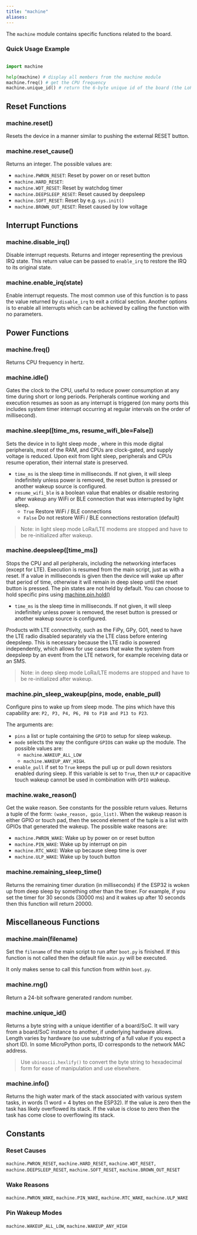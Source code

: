 ```yaml
---
title: "machine"
aliases:
---
```


The `machine` module contains specific functions related to the board.

### Quick Usage Example

```python

import machine

help(machine) # display all members from the machine module
machine.freq() # get the CPU frequency
machine.unique_id() # return the 6-byte unique id of the board (the LoPy's WiFi MAC address)
```

## Reset Functions

### machine.reset()

Resets the device in a manner similar to pushing the external RESET button.

### machine.reset_cause()

Returns an integer. The possible values are:
* `machine.PWRON_RESET`: Reset by power on or reset button
* `machine.HARD_RESET`: 
* `machine.WDT_RESET`: Reset by watchdog timer
* `machine.DEEPSLEEP_RESET`: Reset caused by deepsleep
* `machine.SOFT_RESET`: Reset by e.g. `sys.init()`
* `machine.BROWN_OUT_RESET`: Reset caused by low voltage

## Interrupt Functions

### machine.disable_irq()

Disable interrupt requests. Returns and integer representing the previous IRQ state. This return value can be passed to `enable_irq` to restore the IRQ to its original state.

### machine.enable_irq(state)

Enable interrupt requests. The most common use of this function is to pass the value returned by `disable_irq` to exit a critical section. Another options is to enable all interrupts which can be achieved by calling the function with no parameters.

## Power Functions

### machine.freq()

Returns CPU frequency in hertz.

### machine.idle()

Gates the clock to the CPU, useful to reduce power consumption at any time during short or long periods. Peripherals continue working and execution resumes as soon as any interrupt is triggered (on many ports this includes system timer interrupt occurring at regular intervals on the order of millisecond).

### machine.sleep([time_ms, resume_wifi_ble=False])

Sets the device in to light sleep mode , where in this mode digital peripherals, most of the RAM, and CPUs are clock-gated, and supply voltage is reduced. Upon exit from light sleep, peripherals and CPUs resume operation, their internal state is preserved.

* `time_ms` is the sleep time in milliseconds. If not given, it will sleep indefinitely unless power is removed, the reset button is pressed or another wakeup source is configured.
* `resume_wifi_ble` is a boolean value that enables or disable restoring after wakeup any WiFi or BLE connection that was interrupted by light sleep.
    * `True` Restore WiFi / BLE connections
    * `False` Do not restore WiFi / BLE connections restoration (default)

> Note: in light sleep mode LoRa/LTE modems are stopped and have to be re-initialized after wakeup.

### machine.deepsleep([time_ms])

Stops the CPU and all peripherals, including the networking interfaces (except for LTE). Execution is resumed from the main script, just as with a reset. If a value in milliseconds is given then the device will wake up after that period of time, otherwise it will remain in deep sleep until the reset button is pressed. The pin states are not held by default. You can choose to hold specific pins using [machine.pin.hold()](../machine/pin/#pinholdhold)

* `time_ms` is the sleep time in milliseconds. If not given, it will sleep indefinitely unless power is removed, the reset button is pressed or another wakeup source is configured.

Products with LTE connectivity, such as the FiPy, GPy, G01, need to have the LTE radio disabled separately via the LTE class before entering deepsleep. This is necessary because the LTE radio is powered independently, which allows for use cases that wake the system from deepsleep by an event from the LTE network, for example receiving data or an SMS.

> Note: in deep sleep mode LoRa/LTE modems are stopped and have to be re-initialized after wakeup.

### machine.pin_sleep_wakeup(pins, mode, enable_pull)

Configure pins to wake up from sleep mode. The pins which have this capability are: `P2, P3, P4, P6, P8 to P10 and P13 to P23`.

The arguments are:

* `pins` a list or tuple containing the `GPIO` to setup for sleep wakeup.
* `mode` selects the way the configure `GPIO`s can wake up the module. The possible values are: 
    * `machine.WAKEUP_ALL_LOW`
    * `machine.WAKEUP_ANY_HIGH`.
* `enable_pull` if set to `True` keeps the pull up or pull down resistors enabled during sleep. If this variable is set to `True`, then `ULP` or capacitive touch wakeup cannot be used in combination with `GPIO` wakeup.

### machine.wake_reason()

Get the wake reason. See constants for the possible return values. Returns a tuple of the form: `(wake_reason, gpio_list)`. When the wakeup reason is either GPIO or touch pad, then the second element of the tuple is a list with GPIOs that generated the wakeup. The possible wake reasons are:
* `machine.PWRON_WAKE`: Wake up by power on or reset button
* `machine.PIN_WAKE`: Wake up by interrupt on pin
* `machine.RTC_WAKE`: Wake up because sleep time is over
* `machine.ULP_WAKE`: Wake up by touch button


### machine.remaining_sleep_time()

Returns the remaining timer duration (in milliseconds) if the ESP32 is woken up from deep sleep by something other than the timer. For example, if you set the timer for 30 seconds (30000 ms) and it wakes up after 10 seconds then this function will return 20000.

## Miscellaneous Functions

### machine.main(filename)

Set the `filename` of the main script to run after `boot.py` is finished. If this function is not called then the default file `main.py` will be executed.

It only makes sense to call this function from within `boot.py`.

### machine.rng()

Return a 24-bit software generated random number.

### machine.unique_id()

Returns a byte string with a unique identifier of a board/SoC. It will vary from a board/SoC instance to another, if underlying hardware allows. Length varies by hardware (so use substring of a full value if you expect a short ID). In some MicroPython ports, ID corresponds to the network MAC address.

> Use `ubinascii.hexlify()` to convert the byte string to hexadecimal form for ease of manipulation and use elsewhere.

### machine.info()

Returns the high water mark of the stack associated with various system tasks, in words (1 word = 4 bytes on the ESP32). If the value is zero then the task has likely overflowed its stack. If the value is close to zero then the task has come close to overflowing its stack.

## Constants

### Reset Causes

`machine.PWRON_RESET`, `machine.HARD_RESET`, `machine.WDT_RESET,` `machine.DEEPSLEEP_RESET`, `machine.SOFT_RESET`, `machine.BROWN_OUT_RESET`

### Wake Reasons

`machine.PWRON_WAKE`, `machine.PIN_WAKE`, `machine.RTC_WAKE`, `machine.ULP_WAKE`

### Pin Wakeup Modes

`machine.WAKEUP_ALL_LOW`, `machine.WAKEUP_ANY_HIGH`

